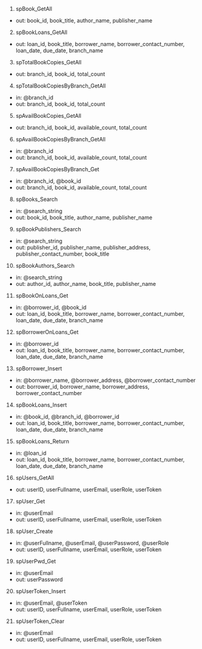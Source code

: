 1. spBook_GetAll

- out: book_id, book_title, author_name, publisher_name

2. spBookLoans_GetAll

- out: loan_id, book_title, borrower_name, borrower_contact_number, loan_date, due_date, branch_name

3. spTotalBookCopies_GetAll

- out: branch_id, book_id, total_count

4. spTotalBookCopiesByBranch_GetAll

- in: @branch_id
- out: branch_id, book_id, total_count

5. spAvailBookCopies_GetAll

- out: branch_id, book_id, available_count, total_count

6. spAvailBookCopiesByBranch_GetAll

- in: @branch_id
- out: branch_id, book_id, available_count, total_count

7. spAvailBookCopiesByBranch_Get

- in: @branch_id, @book_id
- out: branch_id, book_id, available_count, total_count

8. spBooks_Search

- in: @search_string
- out: book_id, book_title, author_name, publisher_name

9. spBookPublishers_Search

- in: @search_string
- out: publisher_id, publisher_name, publisher_address, publisher_contact_number, book_title

10. spBookAuthors_Search

- in: @search_string
- out: author_id, author_name, book_title, publisher_name

11. spBookOnLoans_Get

- in: @borrower_id, @book_id
- out: loan_id, book_title, borrower_name, borrower_contact_number, loan_date, due_date, branch_name

12. spBorrowerOnLoans_Get

- in: @borrower_id
- out: loan_id, book_title, borrower_name, borrower_contact_number, loan_date, due_date, branch_name

13. spBorrower_Insert

- in: @borrower_name, @borrower_address, @borrower_contact_number
- out: borrower_id, borrower_name, borrower_address, borrower_contact_number

14. spBookLoans_Insert

- in: @book_id, @branch_id, @borrower_id
- out: loan_id, book_title, borrower_name, borrower_contact_number, loan_date, due_date, branch_name

15. spBookLoans_Return

- in: @loan_id
- out: loan_id, book_title, borrower_name, borrower_contact_number, loan_date, due_date, branch_name

16. spUsers_GetAll

- out: userID, userFullname, userEmail, userRole, userToken

17. spUser_Get

- in: @userEmail
- out: userID, userFullname, userEmail, userRole, userToken

18. spUser_Create

- in: @userFullname, @userEmail, @userPassword, @userRole
- out: userID, userFullname, userEmail, userRole, userToken

19. spUserPwd_Get

- in: @userEmail
- out: userPassword

20. spUserToken_Insert

- in: @userEmail, @userToken
- out: userID, userFullname, userEmail, userRole, userToken

21. spUserToken_Clear

- in: @userEmail
- out: userID, userFullname, userEmail, userRole, userToken
